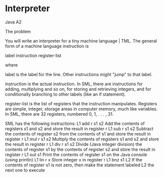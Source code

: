# Interpreter
Java A2

The problem

You will write an interpreter for a tiny machine language | TML. The general form of a machine language instruction is

label instruction register-list

where

label is the label for the line. Other instructions might "jump" to that label.

instruction is the actual instruction. In SML, there are instructions for adding, multiplying and so on, for storing and retrieving integers, and for conditionally branching to other labels (like an if statement).

register-list is the list of registers that the instruction manipulates. Registers are simple, integer, storage areas in computer memory, much like variables. In SML, there are 32 registers, numbered 0, 1, . . . , 31.

SML has the following instructions:
L1 add r s1 s2 Add the contents of registers s1 and s2 and store the result in register r
L1 sub r s1 s2 Subtract the contents of register s2 from the contents of s1 and store the result in register r
L1 mul r s1 s2 Multiply the contents of registers s1 and s2 and store the result in register r
L1 div r s1 s2 Divide (Java integer division) the contents of register s1 by the contents of register s2 and store the result in register r
L1 out s1 Print the contents of register s1 on the Java console (using println)
L1 lin r x Store integer x in register r
L1 bnz s1 L2 If the contents of register s1 is not zero, then make the statement labeled
L2 the next one to execute
